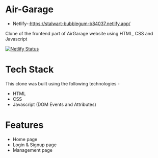 # Air-Garage
* Netlify-:https://stalwart-bubblegum-b84037.netlify.app/

Clone of the frontend part of AirGarage website using HTML, CSS and Javascript


[![Netlify Status](https://api.netlify.com/api/v1/badges/c1950f42-3c29-40bf-9c40-f0619dfd381c/deploy-status)](https://app.netlify.com/sites/chat-firebase-app/deploys)


# Tech Stack
This clone was built using the following technologies - 
* HTML
* CSS
* Javascript (DOM Events and Attributes)


# Features
- Home page
- Login & Signup page
- Management page
